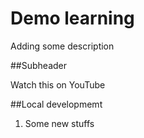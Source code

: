 # Demo learning 


Adding some description


##Subheader 

Watch this on YouTube

##Local developmemt 

1. Some new stuffs 